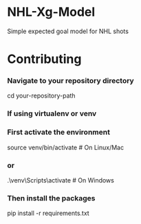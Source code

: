 # NHL-Xg-Model
Simple expected goal model for NHL shots

# Contributing

### Navigate to your repository directory
cd your-repository-path

### If using virtualenv or venv
### First activate the environment
source venv/bin/activate  # On Linux/Mac
### or
.\venv\Scripts\activate  # On Windows

### Then install the packages
pip install -r requirements.txt